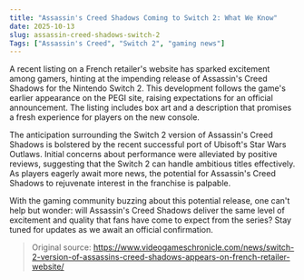 ```yaml
---
title: "Assassin's Creed Shadows Coming to Switch 2: What We Know"
date: 2025-10-13
slug: assassin-creed-shadows-switch-2
Tags: ["Assassin's Creed", "Switch 2", "gaming news"]
---
```


A recent listing on a French retailer's website has sparked excitement among gamers, hinting at the impending release of Assassin's Creed Shadows for the Nintendo Switch 2. This development follows the game's earlier appearance on the PEGI site, raising expectations for an official announcement. The listing includes box art and a description that promises a fresh experience for players on the new console.

The anticipation surrounding the Switch 2 version of Assassin's Creed Shadows is bolstered by the recent successful port of Ubisoft's Star Wars Outlaws. Initial concerns about performance were alleviated by positive reviews, suggesting that the Switch 2 can handle ambitious titles effectively. As players eagerly await more news, the potential for Assassin's Creed Shadows to rejuvenate interest in the franchise is palpable.

With the gaming community buzzing about this potential release, one can't help but wonder: will Assassin's Creed Shadows deliver the same level of excitement and quality that fans have come to expect from the series? Stay tuned for updates as we await an official confirmation.
> Original source: https://www.videogameschronicle.com/news/switch-2-version-of-assassins-creed-shadows-appears-on-french-retailer-website/